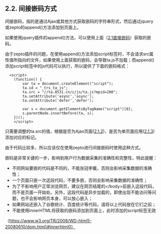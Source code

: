 ## 2.2. 间接嵌码方式

间接嵌码，指的是通过Ajax或其他方式获取嵌码的字符串形式，然后通过jquery或zepto的append\(\)方法添加到页面上。

如果使用jquery插件的append\(\)方法，可以使用上面（[2.1直接嵌码](//wang-mai-qian-ma-ji-zhu-wen-dang/er-3001-tong-yong-xin-xi-cai-ji-qian-ma/21-zhi-jie-qian-ma-fang-shi.md#21-直接嵌码方式)）获取的嵌码。

由于zepto插件的问题，在使用append\(\)方法添加script标签时，不会请求src属性值所指向的文件，如果使用上面获取的嵌码，会导致ta.js不加载；而append\(\)添加script标签中的js代码可以执行，所以提供了下面的嵌码格式：

```
  <script>
    (function() {
        var ta = document.createElement("script");
        ta.id = "_trs_ta_js";
        ta.src = "//ta.8531.cn/c/js/ta.js?mpid=200";
        ta.setAttribute('async','async');
        ta.setAttribute('defer','defer');

        var s = document.getElementsByTagName("script")[0];
        s.parentNode.insertBefore(ta, s);
    })();
    </script>
```

只需要调整的ta.src的值，根据是否为Ajax页面\([2.1.2](/wang-mai-qian-ma-ji-zhu-wen-dang/er-3001-tong-yong-xin-xi-cai-ji-qian-ma/21-zhi-jie-qian-ma-fang-shi/212-ajaxye-mian.md)\)、是否为单页面应用\([2.1.3](/wang-mai-qian-ma-ji-zhu-wen-dang/er-3001-tong-yong-xin-xi-cai-ji-qian-ma/21-zhi-jie-qian-ma-fang-shi/213-dan-ye-mian-web-ying-yong.md)\)添加对应的标记。

由于代码比较多，所以应该仅在使用zepto进行间接嵌码时使用这种方式。

嵌码是非常关键的一步，影响到用户行为数据采集的准确性和完整性，特此提醒：

* 不同网站要嵌的代码是不同的，不能张冠李戴，否则会影响采集数据的准确性；
* 一个页面只嵌一次这段代码，不要多嵌，否则会影响采集数据的准确性；
* 为了不影响用户正常浏览网页，建议在网页结尾的&lt;/body&gt;前嵌入这段代码，而不是页面一开始处。另外，这段代码是异步加载的，即使出现不能访问等问题，也不会影响网页本身，可以放心嵌入；
* 如果网站还嵌入了谷歌统计、百度统计等代码，请将以上代码放在它们之前；
* 不能使用innerHTML将获取的嵌码添加到页面上，此时添加的script标签无效

（https://www.w3.org/TR/2008/WD-html5-20080610/dom.html\#innerhtml0）



